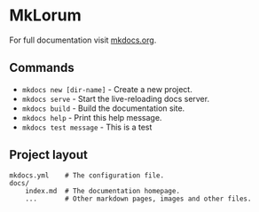# MkLorum

For full documentation visit [mkdocs.org](http://mkdocs.org).

## Commands

* `mkdocs new [dir-name]` - Create a new project.
* `mkdocs serve` - Start the live-reloading docs server.
* `mkdocs build` - Build the documentation site.
* `mkdocs help` - Print this help message.
* `mkdocs test message` - This is a test

## Project layout

    mkdocs.yml    # The configuration file.
    docs/
        index.md  # The documentation homepage.
        ...       # Other markdown pages, images and other files.
